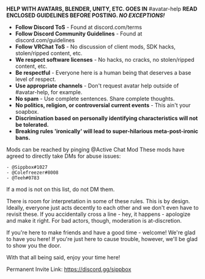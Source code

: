 __**HELP WITH AVATARS, BLENDER, UNITY, ETC. GOES IN**__ #avatar-help
__**READ ENCLOSED GUIDELINES BEFORE POSTING. *NO EXCEPTIONS!***__

- **Follow Discord ToS** - Found at discord.com/terms
- **Follow Discord Community Guidelines** - Found at discord.com/guidelines
- **Follow VRChat ToS** - No discussion of client mods, SDK hacks, stolen/ripped content, etc.
- **We respect software licenses** - No hacks, no cracks, no stolen/ripped content, etc.
- **Be respectful** - Everyone here is a human being that deserves a base level of respect.
- **Use appropriate channels** - Don't request avatar help outside of #avatar-help, for example.
- **No spam** - Use complete sentences. Share complete thoughts.
- **No politics, religion, or controversial current events** - This ain't your soapbox.
- **Discrimination based on personally identifying characteristics will not be tolerated.**
- **Breaking rules 'ironically' will lead to super-hilarious meta-post-ironic bans.**


Mods can be reached by pinging @Active Chat Mod
These mods have agreed to directly take DMs for abuse issues:

	- @Sippbox#1027
    - @Colefreezer#8008
	- @Teeh#0783

If a mod is not on this list, do not DM them.


There is room for interpretation in some of these rules. This is by design. Ideally, everyone just acts decently to each other and we don't even have to revisit these. If you accidentally cross a line - hey, it happens - apologize and make it right. For bad actors, though, moderation is at-discretion.

If you're here to make friends and have a good time - welcome! We're glad to have you here!
If you're just here to cause trouble, however, we'll be glad to show you the door.

With that all being said, enjoy your time here!

Permanent Invite Link: https://discord.gg/sippbox